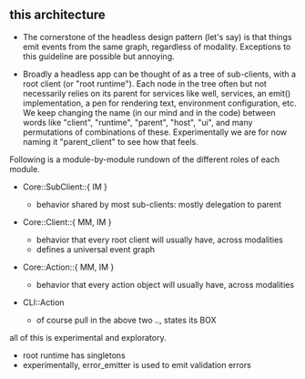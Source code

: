 ## this architecture


  + The cornerstone of the headless design pattern (let's say) is that
    things emit events from the same graph, regardless of modality.
    Exceptions to this guideline are possible but annoying.


  + Broadly a headless app can be thought of as a tree of sub-clients,
    with a root client (or "root runtime").  Each node in the tree
    often but not necessarily relies on its parent for services like
    well, services, an emit() implementation, a pen for rendering text,
    environment configuration, etc.  We keep changing the name (in our
    mind and in the code) between words like "client", "runtime",
    "parent", "host", "ui", and many permutations of combinations of
    these. Experimentally we are for now naming it "parent_client" to
    see how that feels.


Following is a module-by-module rundown of the different roles of each
module.

  + Core::SubClient::{ IM }
    + behavior shared by most sub-clients: mostly delegation to parent

  + Core::Client::{ MM, IM }
    + behavior that every root client will usually have, across modalities
    + defines a universal event graph

  + Core::Action::{ MM, IM }
    + behavior that every action object will usually have, across modalities

  + CLI::Action
    + of course pull in the above two .., states its BOX


all of this is experimental and exploratory.

  * root runtime has singletons
  * experimentally, error_emitter is used to emit validation errors
